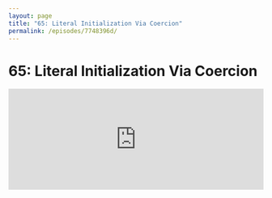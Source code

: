 ```yaml
---
layout: page
title: "65: Literal Initialization Via Coercion"
permalink: /episodes/7748396d/
---
```


# 65: Literal Initialization Via Coercion

<iframe frameBorder="0" height="200px" scrolling="no" seamless src="https://player.simplecast.com/a79347e7-d080-48db-9e7a-dec3f1426db5" width="100%" />

* [SE-0213: Literal initialization via coercion](https://github.com/apple/swift-evolution/blob/master/proposals/0213-literal-init-via-coercion.md)
* [Implementation (apple/swift#15311)](https://github.com/apple/swift/pull/15311)
* [Swift evolution thread](https://forums.swift.org/t/literal-initialization-via-coercion/11251)

### Get in Touch

If you're enjoying the show and want to say thank you, the best way to do that is by [leaving us a review on iTunes](https://itunes.apple.com/us/podcast/swift-unwrapped/id1209817203?mt=2)! It lets us know what you think of the show and helps us climb the charts so other people can find the show.

We've also got a channel set up on Spectrum.chat! If you want to talk about today's episode, ask us a question or just follow the conversation, jump in anytime at: [spectrum.chat/specfm/swift-unwrapped](https://spectrum.chat/specfm/swift-unwrapped)

